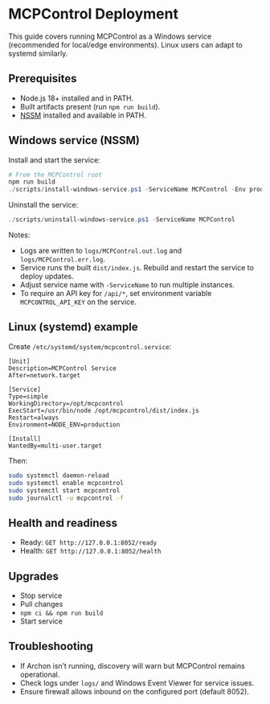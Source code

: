# MCPControl Deployment

This guide covers running MCPControl as a Windows service (recommended for local/edge environments). Linux users can adapt to systemd similarly.

## Prerequisites
- Node.js 18+ installed and in PATH.
- Built artifacts present (run `npm run build`).
- [NSSM](https://nssm.cc/download) installed and available in PATH.

## Windows service (NSSM)

Install and start the service:

```powershell
# From the MCPControl root
npm run build
./scripts/install-windows-service.ps1 -ServiceName MCPControl -Env production
```

Uninstall the service:

```powershell
./scripts/uninstall-windows-service.ps1 -ServiceName MCPControl
```

Notes:
- Logs are written to `logs/MCPControl.out.log` and `logs/MCPControl.err.log`.
- Service runs the built `dist/index.js`. Rebuild and restart the service to deploy updates.
- Adjust service name with `-ServiceName` to run multiple instances.
- To require an API key for `/api/*`, set environment variable `MCPCONTROL_API_KEY` on the service.

## Linux (systemd) example

Create `/etc/systemd/system/mcpcontrol.service`:

```
[Unit]
Description=MCPControl Service
After=network.target

[Service]
Type=simple
WorkingDirectory=/opt/mcpcontrol
ExecStart=/usr/bin/node /opt/mcpcontrol/dist/index.js
Restart=always
Environment=NODE_ENV=production

[Install]
WantedBy=multi-user.target
```

Then:

```bash
sudo systemctl daemon-reload
sudo systemctl enable mcpcontrol
sudo systemctl start mcpcontrol
sudo journalctl -u mcpcontrol -f
```

## Health and readiness
- Ready: `GET http://127.0.0.1:8052/ready`
- Health: `GET http://127.0.0.1:8052/health`

## Upgrades
- Stop service
- Pull changes
- `npm ci && npm run build`
- Start service

## Troubleshooting
- If Archon isn’t running, discovery will warn but MCPControl remains operational.
- Check logs under `logs/` and Windows Event Viewer for service issues.
- Ensure firewall allows inbound on the configured port (default 8052).